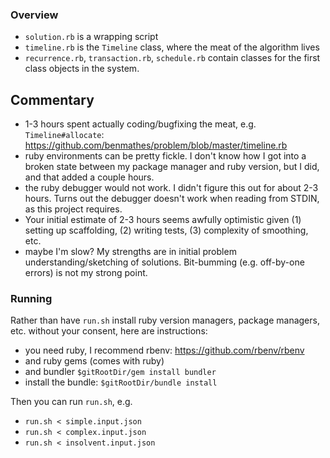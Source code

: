 ### Overview

* `solution.rb` is a wrapping script
* `timeline.rb` is the `Timeline` class, where the meat of the algorithm lives
* `recurrence.rb`, `transaction.rb`, `schedule.rb` contain classes for the first class objects in the system.


## Commentary

* 1-3 hours spent actually coding/bugfixing the meat, e.g. `Timeline#allocate`: https://github.com/benmathes/problem/blob/master/timeline.rb
* ruby environments can be pretty fickle. I don't know how I got into a broken state between my package manager and ruby version, but I did, and that added a couple hours.
* the ruby debugger would not work. I didn't figure this out for about 2-3 hours. Turns out the debugger doesn't work when reading from STDIN, as this project requires.
* Your initial estimate of 2-3 hours seems awfully optimistic given (1) setting up scaffolding, (2) writing tests, (3) complexity of smoothing, etc.
* maybe I'm slow? My strengths are in initial problem understanding/sketching of solutions. Bit-bumming (e.g. off-by-one errors) is not my strong point.

### Running

Rather than have `run.sh` install ruby version managers, package managers, etc. without your consent, here are instructions:

* you need ruby, I recommend rbenv: https://github.com/rbenv/rbenv
* and ruby gems (comes with ruby)
* and bundler `$gitRootDir/gem install bundler`
* install the bundle: `$gitRootDir/bundle install`

Then you can run `run.sh`, e.g.

* `run.sh < simple.input.json`
* `run.sh < complex.input.json`
* `run.sh < insolvent.input.json`
